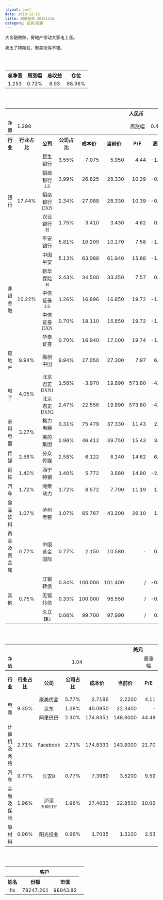 ```yaml
---
layout: post
date: 2018-12-16
title: 缩量振荡 20181216
category: 投资/股票
---
```


大金融微跌，房地产带动大家电上涨。

卖出了特斯拉，聚美涨得不错。

<br/>
<br/>

<table cellspacing="0" border="0">
	<tr>
		<th height="21" align="center"><font face="Noto Sans CJK SC Regular">总净值</font></th>
		<th align="center"><font face="Noto Sans CJK SC Regular">周涨幅</font></th>
		<th align="center"><font face="Noto Sans CJK SC Regular">总收益</font></th>
		<th align="center"><font face="Noto Sans CJK SC Regular">仓位</font></th>
	</tr>
	<tr>
		<td height="17" align="center" sdval="1.253" sdnum="1033;0;0.000">1.253</td>
		<td align="center" sdval="0.0072" sdnum="1033;0;0.00%">0.72%</td>
		<td align="center" sdval="8.93" sdnum="1033;0;0.00">8.93</td>
		<td align="center" sdval="0.6896" sdnum="1033;0;0.00%">68.96%</td>
	</tr>
</table>
<br />
<br />
<table>
	<tr>
		<th colspan="12"  height="21" align="center" valign="middle"><font face="Noto Sans CJK SC Regular">人民币</font></th>
		</tr>
	<tr>
		<td height="17" align="center"><font face="Noto Sans CJK SC Regular">净值</font></td>
		<td colspan="5"  align="left" valign="middle" sdval="1.298" sdnum="1033;">1.298</td>
		<td align="center"><font face="Noto Sans CJK SC Regular">周涨幅</font></td>
		<td colspan="5"  align="left" valign="middle" sdval="0.0041" sdnum="1033;0;0.00%">0.41%</td>
		</tr>
	<tr>
		<th height="21" align="center" valign="middle"><font face="Noto Sans CJK SC Regular">行业</font></th>
		<th align="center" valign="middle"><font face="Noto Sans CJK SC Regular">行业占比</font></th>
		<th align="center"><font face="Noto Sans CJK SC Regular">公司</font></th>
		<th align="center"><font face="Noto Sans CJK SC Regular">公司占比</font></th>
		<th align="center"><font face="Noto Sans CJK SC Regular">成本价</font></th>
		<th align="center"><font face="Noto Sans CJK SC Regular">当前价</font></th>
		<th align="center">P/E</th>
		<th align="center"><font face="Noto Sans CJK SC Regular">周涨幅</font></th>
		<th align="center"><font face="Noto Sans CJK SC Regular">总涨幅</font></th>
		<th align="left"><font face="Noto Sans CJK SC Regular">下一阶梯</font></th>
		<th align="left"><font face="Noto Sans CJK SC Regular">浮动止损价</font></th>
		<th align="center"><font face="Noto Sans CJK SC Regular">止损价</font></th>
	</tr>
	<tr>
		<td rowspan="5"  height="99" align="center" valign="middle"><font face="Noto Sans CJK SC Regular">银行</font></td>
		<td rowspan="5"  align="center" valign="middle" sdval="0.1744" sdnum="1033;0;0.00%">17.44%</td>
		<td align="center"><font face="Noto Sans CJK SC Regular">民生银行</font></td>
		<td align="right" sdval="0.0355" sdnum="1033;0;0.00%">3.55%</td>
		<td align="right" sdval="7.075" sdnum="1033;0;0.000">7.075</td>
		<td align="right" sdval="5.95" sdnum="1033;0;0.000">5.950</td>
		<td align="right" sdval="4.44" sdnum="1033;0;0.00">4.44</td>
		<td align="right" sdval="-0.0198" sdnum="1033;0;0.00%">-1.98%</td>
		<td align="right" bgcolor="#CCFFCC" sdval="-0.160410600706714" sdnum="1033;0;0.00%"><font color="#006600">-16.04%</font></td>
		<td align="right" sdval="8.84375" sdnum="1033;0;0.000">8.844</td>
		<td align="right" sdval="0" sdnum="1033;0;0.000">0.000</td>
		<td align="right" sdval="0" sdnum="1033;0;0.000">0.000</td>
	</tr>
	<tr>
		<td align="center"><font face="Noto Sans CJK SC Regular">招商银行LS</font></td>
		<td align="right" sdval="0.0399" sdnum="1033;0;0.00%">3.99%</td>
		<td align="right" sdval="26.825" sdnum="1033;0;0.000">26.825</td>
		<td align="right" sdval="28.33" sdnum="1033;0;0.000">28.330</td>
		<td align="right" sdval="10.39" sdnum="1033;0;0.00">10.39</td>
		<td align="right" sdval="-0.0087" sdnum="1033;0;0.00%">-0.87%</td>
		<td align="right" bgcolor="#FFCCCC" sdval="0.0547043802423113" sdnum="1033;0;0.00%"><font color="#CC0000">5.47%</font></td>
		<td align="right" sdval="33.53125" sdnum="1033;0;0.000">33.531</td>
		<td align="right" sdval="0" sdnum="1033;0;0.000">0.000</td>
		<td align="right" sdval="0" sdnum="1033;0;0.000">0.000</td>
	</tr>
	<tr>
		<td align="center"><font face="Noto Sans CJK SC Regular">招商银行DXN</font></td>
		<td align="right" sdval="0.0234" sdnum="1033;0;0.00%">2.34%</td>
		<td align="right" sdval="27.088" sdnum="1033;0;0.000">27.088</td>
		<td align="right" sdval="28.33" sdnum="1033;0;0.000">28.330</td>
		<td align="right" sdval="10.39" sdnum="1033;0;0.00">10.39</td>
		<td align="right" sdval="-0.0087" sdnum="1033;0;0.00%">-0.87%</td>
		<td align="right" bgcolor="#FFCCCC" sdval="0.0444505611340813" sdnum="1033;0;0.00%"><font color="#CC0000">4.45%</font></td>
		<td align="right" sdval="33.86" sdnum="1033;0;0.000">33.860</td>
		<td align="right" sdval="0" sdnum="1033;0;0.000">0.000</td>
		<td align="right" sdval="0" sdnum="1033;0;0.000">0.000</td>
	</tr>
	<tr>
		<td align="center"><font face="Noto Sans CJK SC Regular">农业银行H</font></td>
		<td align="right" sdval="0.0175" sdnum="1033;0;0.00%">1.75%</td>
		<td align="right" sdval="3.41" sdnum="1033;0;0.000">3.410</td>
		<td align="right" sdval="3.43" sdnum="1033;0;0.000">3.430</td>
		<td align="right" sdval="4.62" sdnum="1033;0;0.00">4.62</td>
		<td align="right" sdval="0.0029" sdnum="1033;0;0.00%">0.29%</td>
		<td align="right" bgcolor="#FFCCCC" sdval="0.00446510263929611" sdnum="1033;0;0.00%"><font color="#CC0000">0.45%</font></td>
		<td align="right" sdval="4.2625" sdnum="1033;0;0.000">4.263</td>
		<td align="right" sdval="0" sdnum="1033;0;0.000">0.000</td>
		<td align="right" sdval="0" sdnum="1033;0;0.000">0.000</td>
	</tr>
	<tr>
		<td align="center"><font face="Noto Sans CJK SC Regular">平安银行</font></td>
		<td align="right" sdval="0.0581" sdnum="1033;0;0.00%">5.81%</td>
		<td align="right" sdval="10.209" sdnum="1033;0;0.000">10.209</td>
		<td align="right" sdval="10.17" sdnum="1033;0;0.000">10.170</td>
		<td align="right" sdval="7.58" sdnum="1033;0;0.00">7.58</td>
		<td align="right" sdval="-0.0107" sdnum="1033;0;0.00%">-1.07%</td>
		<td align="right" bgcolor="#CCFFCC" sdval="-0.00522015868351455" sdnum="1033;0;0.00%"><font color="#006600">-0.52%</font></td>
		<td align="right" sdval="12.76125" sdnum="1033;0;0.000">12.761</td>
		<td align="right" sdval="0" sdnum="1033;0;0.000">0.000</td>
		<td align="right" sdval="0" sdnum="1033;0;0.000">0.000</td>
	</tr>
	<tr>
		<td rowspan="5"  height="87" align="center" valign="middle"><font face="Noto Sans CJK SC Regular">非银金融</font></td>
		<td rowspan="5"  align="center" valign="middle" sdval="0.1022" sdnum="1033;0;0.00%">10.22%</td>
		<td align="center"><font face="Noto Sans CJK SC Regular">中国平安</font></td>
		<td align="right" sdval="0.0513" sdnum="1033;0;0.00%">5.13%</td>
		<td align="right" sdval="63.088" sdnum="1033;0;0.000">63.088</td>
		<td align="right" sdval="61.94" sdnum="1033;0;0.000">61.940</td>
		<td align="right" sdval="15.68" sdnum="1033;0;0.00">15.68</td>
		<td align="right" sdval="-0.0168" sdnum="1033;0;0.00%">-1.68%</td>
		<td align="right" bgcolor="#CCFFCC" sdval="-0.0195968044636066" sdnum="1033;0;0.00%"><font color="#006600">-1.96%</font></td>
		<td align="right" sdval="78.86" sdnum="1033;0;0.000">78.860</td>
		<td align="right" sdval="0" sdnum="1033;0;0.000">0.000</td>
		<td align="right" sdval="0" sdnum="1033;0;0.000">0.000</td>
	</tr>
	<tr>
		<td align="center"><font face="Noto Sans CJK SC Regular">新华保险H</font></td>
		<td align="right" sdval="0.0243" sdnum="1033;0;0.00%">2.43%</td>
		<td align="right" sdval="34.5" sdnum="1033;0;0.000">34.500</td>
		<td align="right" sdval="33.35" sdnum="1033;0;0.000">33.350</td>
		<td align="right" sdval="7.57" sdnum="1033;0;0.00">7.57</td>
		<td align="right" sdval="0.0091" sdnum="1033;0;0.00%">0.91%</td>
		<td align="right" bgcolor="#CCFFCC" sdval="-0.0347333333333334" sdnum="1033;0;0.00%"><font color="#006600">-3.47%</font></td>
		<td align="right" sdval="43.125" sdnum="1033;0;0.000">43.125</td>
		<td align="right" sdval="0" sdnum="1033;0;0.000">0.000</td>
		<td align="right" sdval="0" sdnum="1033;0;0.000">0.000</td>
	</tr>
	<tr>
		<td align="center"><font face="Noto Sans CJK SC Regular">中信证券LS</font></td>
		<td align="right" sdval="0.0126" sdnum="1033;0;0.00%">1.26%</td>
		<td align="right" sdval="16.896" sdnum="1033;0;0.000">16.896</td>
		<td align="right" sdval="16.85" sdnum="1033;0;0.000">16.850</td>
		<td align="right" sdval="19.72" sdnum="1033;0;0.00">19.72</td>
		<td align="right" sdval="-0.0117" sdnum="1033;0;0.00%">-1.17%</td>
		<td align="right" bgcolor="#CCFFCC" sdval="-0.00412253787878791" sdnum="1033;0;0.00%"><font color="#006600">-0.41%</font></td>
		<td align="right" sdval="21.12" sdnum="1033;0;0.000">21.120</td>
		<td align="right" sdval="0" sdnum="1033;0;0.000">0.000</td>
		<td align="right" sdval="0" sdnum="1033;0;0.000">0.000</td>
	</tr>
	<tr>
		<td align="center"><font face="Noto Sans CJK SC Regular">中信证券DXN</font></td>
		<td align="right" sdval="0.007" sdnum="1033;0;0.00%">0.70%</td>
		<td align="right" sdval="18.11" sdnum="1033;0;0.000">18.110</td>
		<td align="right" sdval="16.85" sdnum="1033;0;0.000">16.850</td>
		<td align="right" sdval="19.72" sdnum="1033;0;0.00">19.72</td>
		<td align="right" sdval="-0.0117" sdnum="1033;0;0.00%">-1.17%</td>
		<td align="right" bgcolor="#CCFFCC" sdval="-0.0709748205411375" sdnum="1033;0;0.00%"><font color="#006600">-7.10%</font></td>
		<td align="right" sdval="22.6375" sdnum="1033;0;0.000">22.638</td>
		<td align="right" sdval="0" sdnum="1033;0;0.000">0.000</td>
		<td align="right" sdval="0" sdnum="1033;0;0.000">0.000</td>
	</tr>
	<tr>
		<td align="center"><font face="Noto Sans CJK SC Regular">华泰证券</font></td>
		<td align="right" sdval="0.007" sdnum="1033;0;0.00%">0.70%</td>
		<td align="right" sdval="16.94" sdnum="1033;0;0.000">16.940</td>
		<td align="right" sdval="17" sdnum="1033;0;0.000">17.000</td>
		<td align="right" sdval="19.74" sdnum="1033;0;0.00">19.74</td>
		<td align="right" sdval="-0.0173" sdnum="1033;0;0.00%">-1.73%</td>
		<td align="right" bgcolor="#FFCCCC" sdval="0.00214191263282149" sdnum="1033;0;0.00%"><font color="#CC0000">0.21%</font></td>
		<td align="right" sdval="21.175" sdnum="1033;0;0.000">21.175</td>
		<td align="right" sdval="0" sdnum="1033;0;0.000">0.000</td>
		<td align="right" sdval="0" sdnum="1033;0;0.000">0.000</td>
	</tr>
	<tr>
		<td height="17" align="center" valign="middle"><font face="Noto Sans CJK SC Regular">房地产</font></td>
		<td align="center" valign="middle" sdval="0.0994" sdnum="1033;0;0.00%">9.94%</td>
		<td align="center"><font face="Noto Sans CJK SC Regular">融创中国</font></td>
		<td align="right" sdval="0.0994" sdnum="1033;0;0.00%">9.94%</td>
		<td align="right" sdval="27.05" sdnum="1033;0;0.000">27.050</td>
		<td align="right" sdval="27.3" sdnum="1033;0;0.000">27.300</td>
		<td align="right" sdval="7.97" sdnum="1033;0;0.00">7.97</td>
		<td align="right" sdval="0.0602" sdnum="1033;0;0.00%">6.02%</td>
		<td align="right" bgcolor="#FFCCCC" sdval="0.007842144177449" sdnum="1033;0;0.00%"><font color="#CC0000">0.78%</font></td>
		<td align="right" sdval="33.8125" sdnum="1033;0;0.000">33.813</td>
		<td align="right" sdval="0" sdnum="1033;0;0.000">0.000</td>
		<td align="right" sdval="0" sdnum="1033;0;0.000">0.000</td>
	</tr>
	<tr>
		<td rowspan="2"  height="43" align="center" valign="middle"><font face="Noto Sans CJK SC Regular">电子</font></td>
		<td rowspan="2"  align="center" valign="middle" sdval="0.0405" sdnum="1033;0;0.00%">4.05%</td>
		<td align="center"><font face="Noto Sans CJK SC Regular">北京君正DXN1</font></td>
		<td align="right" sdval="0.0158" sdnum="1033;0;0.00%">1.58%</td>
		<td align="right" sdval="-3.97" sdnum="1033;0;0.000">-3.970</td>
		<td align="right" sdval="19.89" sdnum="1033;0;0.000">19.890</td>
		<td align="right" sdval="573.8" sdnum="1033;0;0.00">573.80</td>
		<td align="right" sdval="-0.0479" sdnum="1033;0;0.00%">-4.79%</td>
		<td align="right" bgcolor="#FFCCCC" sdval="23.86" sdnum="1033;0;0.00%"><font color="#CC0000">2386.00%</font></td>
		<td align="right" bgcolor="#CCFFCC" sdval="28.421709430404" sdnum="1033;0;0.000"><font color="#006600">28.422</font></td>
		<td align="right" bgcolor="#FFCCCC" sdval="20.9183781407773" sdnum="1033;0;0.000"><font color="#CC0000">20.918</font></td>
		<td align="right" sdval="0" sdnum="1033;0;0.000">0.000</td>
	</tr>
	<tr>
		<td align="center"><font face="Noto Sans CJK SC Regular">北京君正DXN2</font></td>
		<td align="right" sdval="0.0247" sdnum="1033;0;0.00%">2.47%</td>
		<td align="right" sdval="22.556" sdnum="1033;0;0.000">22.556</td>
		<td align="right" sdval="19.89" sdnum="1033;0;0.000">19.890</td>
		<td align="right" sdval="573.8" sdnum="1033;0;0.00">573.80</td>
		<td align="right" sdval="-0.0479" sdnum="1033;0;0.00%">-4.79%</td>
		<td align="right" bgcolor="#CCFFCC" sdval="-0.119594715375067" sdnum="1033;0;0.00%"><font color="#006600">-11.96%</font></td>
		<td align="right" sdval="28.195" sdnum="1033;0;0.000">28.195</td>
		<td align="right" sdval="0" sdnum="1033;0;0.000">0.000</td>
		<td align="right" sdval="0" sdnum="1033;0;0.000">0.000</td>
	</tr>
	<tr>
		<td rowspan="2"  height="34" align="center" valign="middle"><font face="Noto Sans CJK SC Regular">家用电器</font></td>
		<td rowspan="2"  align="center" valign="middle" sdval="0.0327" sdnum="1033;0;0.00%">3.27%</td>
		<td align="center"><font face="Noto Sans CJK SC Regular">格力电器</font></td>
		<td align="right" sdval="0.0031" sdnum="1033;0;0.00%">0.31%</td>
		<td align="right" sdval="75.479" sdnum="1033;0;0.000">75.479</td>
		<td align="right" sdval="37.33" sdnum="1033;0;0.000">37.330</td>
		<td align="right" sdval="11.43" sdnum="1033;0;0.00">11.43</td>
		<td align="right" sdval="0.0233" sdnum="1033;0;0.00%">2.33%</td>
		<td align="right" bgcolor="#CCFFCC" sdval="-0.506825350097378" sdnum="1033;0;0.00%"><font color="#006600">-50.68%</font></td>
		<td align="right" sdval="94.34875" sdnum="1033;0;0.000">94.349</td>
		<td align="right" sdval="0" sdnum="1033;0;0.000">0.000</td>
		<td align="right" sdval="0" sdnum="1033;0;0.000">0.000</td>
	</tr>
	<tr>
		<td align="center"><font face="Noto Sans CJK SC Regular">美的集团</font></td>
		<td align="right" sdval="0.0296" sdnum="1033;0;0.00%">2.96%</td>
		<td align="right" sdval="46.412" sdnum="1033;0;0.000">46.412</td>
		<td align="right" sdval="39.75" sdnum="1033;0;0.000">39.750</td>
		<td align="right" sdval="15.43" sdnum="1033;0;0.00">15.43</td>
		<td align="right" sdval="0.033" sdnum="1033;0;0.00%">3.30%</td>
		<td align="right" bgcolor="#CCFFCC" sdval="-0.144940463673188" sdnum="1033;0;0.00%"><font color="#006600">-14.49%</font></td>
		<td align="right" sdval="58.015" sdnum="1033;0;0.000">58.015</td>
		<td align="right" sdval="0" sdnum="1033;0;0.000">0.000</td>
		<td align="right" sdval="0" sdnum="1033;0;0.000">0.000</td>
	</tr>
	<tr>
		<td height="17" align="center" valign="middle"><font face="Noto Sans CJK SC Regular">传媒</font></td>
		<td align="center" valign="middle" sdval="0.0258" sdnum="1033;0;0.00%">2.58%</td>
		<td align="center"><font face="Noto Sans CJK SC Regular">分众传媒</font></td>
		<td align="right" sdval="0.0258" sdnum="1033;0;0.00%">2.58%</td>
		<td align="right" sdval="6.122" sdnum="1033;0;0.000">6.122</td>
		<td align="right" sdval="6.24" sdnum="1033;0;0.000">6.240</td>
		<td align="right" sdval="14.62" sdnum="1033;0;0.00">14.62</td>
		<td align="right" sdval="0.0612" sdnum="1033;0;0.00%">6.12%</td>
		<td align="right" bgcolor="#FFCCCC" sdval="0.0178747468147664" sdnum="1033;0;0.00%"><font color="#CC0000">1.79%</font></td>
		<td align="right" sdval="7.6525" sdnum="1033;0;0.000">7.653</td>
		<td align="right" sdval="0" sdnum="1033;0;0.000">0.000</td>
		<td align="right" sdval="0" sdnum="1033;0;0.000">0.000</td>
	</tr>
	<tr>
		<td height="17" align="center"><font face="Noto Sans CJK SC Regular">钢铁</font></td>
		<td align="center" valign="middle" sdval="0.014" sdnum="1033;0;0.00%">1.40%</td>
		<td align="center"><font face="Noto Sans CJK SC Regular">西宁特钢</font></td>
		<td align="right" sdval="0.014" sdnum="1033;0;0.00%">1.40%</td>
		<td align="right" sdval="5.772" sdnum="1033;0;0.000">5.772</td>
		<td align="right" sdval="3.68" sdnum="1033;0;0.000">3.680</td>
		<td align="right" sdval="14.9" sdnum="1033;0;0.00">14.90</td>
		<td align="right" sdval="-0.029" sdnum="1033;0;0.00%">-2.90%</td>
		<td align="right" bgcolor="#CCFFCC" sdval="-0.363839362439363" sdnum="1033;0;0.00%"><font color="#006600">-36.38%</font></td>
		<td align="right" sdval="7.215" sdnum="1033;0;0.000">7.215</td>
		<td align="right" sdval="0" sdnum="1033;0;0.000">0.000</td>
		<td align="right" sdval="0" sdnum="1033;0;0.000">0.000</td>
	</tr>
	<tr>
		<td height="17" align="center" valign="middle"><font face="Noto Sans CJK SC Regular">汽车</font></td>
		<td align="center" valign="middle" sdval="0.0172" sdnum="1033;0;0.00%">1.72%</td>
		<td align="center"><font face="Noto Sans CJK SC Regular">潍柴动力</font></td>
		<td align="right" sdval="0.0172" sdnum="1033;0;0.00%">1.72%</td>
		<td align="right" sdval="8.572" sdnum="1033;0;0.000">8.572</td>
		<td align="right" sdval="7.7" sdnum="1033;0;0.000">7.700</td>
		<td align="right" sdval="11.19" sdnum="1033;0;0.00">11.19</td>
		<td align="right" sdval="0.0105" sdnum="1033;0;0.00%">1.05%</td>
		<td align="right" bgcolor="#CCFFCC" sdval="-0.103126551563229" sdnum="1033;0;0.00%"><font color="#006600">-10.31%</font></td>
		<td align="right" sdval="10.715" sdnum="1033;0;0.000">10.715</td>
		<td align="right" sdval="0" sdnum="1033;0;0.000">0.000</td>
		<td align="right" sdval="0" sdnum="1033;0;0.000">0.000</td>
	</tr>
	<tr>
		<td height="17" align="center"><font face="Noto Sans CJK SC Regular">食品饮料</font></td>
		<td align="center" valign="middle" sdval="0.0107" sdnum="1033;0;0.00%">1.07%</td>
		<td align="center"><font face="Noto Sans CJK SC Regular">泸州老窖</font></td>
		<td align="right" sdval="0.0107" sdnum="1033;0;0.00%">1.07%</td>
		<td align="right" sdval="65.767" sdnum="1033;0;0.000">65.767</td>
		<td align="right" sdval="43.2" sdnum="1033;0;0.000">43.200</td>
		<td align="right" sdval="26.1" sdnum="1033;0;0.00">26.10</td>
		<td align="right" sdval="0.0138" sdnum="1033;0;0.00%">1.38%</td>
		<td align="right" bgcolor="#CCFFCC" sdval="-0.344535615126127" sdnum="1033;0;0.00%"><font color="#006600">-34.45%</font></td>
		<td align="right" sdval="82.20875" sdnum="1033;0;0.000">82.209</td>
		<td align="right" sdval="0" sdnum="1033;0;0.000">0.000</td>
		<td align="right" sdval="0" sdnum="1033;0;0.000">0.000</td>
	</tr>
	<tr>
		<td height="17" align="center"><font face="Noto Sans CJK SC Regular">黄金及贵金属</font></td>
		<td align="center" valign="middle" sdval="0.0077" sdnum="1033;0;0.00%">0.77%</td>
		<td align="center"><font face="Noto Sans CJK SC Regular">中国黄金国际</font></td>
		<td align="right" sdval="0.0077" sdnum="1033;0;0.00%">0.77%</td>
		<td align="right" sdval="2.15" sdnum="1033;0;0.000">2.150</td>
		<td align="right" sdval="10.58" sdnum="1033;0;0.000">10.580</td>
		<td align="right" sdnum="1033;0;0.00">-</td>
		<td align="right" sdval="0.0019" sdnum="1033;0;0.00%">0.19%</td>
		<td align="right" bgcolor="#FFCCCC" sdval="3.91953023255814" sdnum="1033;0;0.00%"><font color="#CC0000">391.95%</font></td>
		<td align="right" bgcolor="#CCFFCC" sdval="12.814998626709" sdnum="1033;0;0.000"><font color="#006600">12.815</font></td>
		<td align="right" bgcolor="#FFCCCC" sdval="9.43183898925781" sdnum="1033;0;0.000"><font color="#CC0000">9.432</font></td>
		<td align="right" sdval="0" sdnum="1033;0;0.000">0.000</td>
	</tr>
	<tr>
		<td rowspan="3"  height="56" align="center" valign="middle"><font face="Noto Sans CJK SC Regular">其他</font></td>
		<td rowspan="3"  align="center" valign="middle" sdval="0.0075" sdnum="1033;0;0.00%">0.75%</td>
		<td align="center"><font face="Noto Sans CJK SC Regular"> 江银转债</font></td>
		<td align="right" sdval="0.0034" sdnum="1033;0;0.00%">0.34%</td>
		<td align="right" sdval="100" sdnum="1033;0;0.000">100.000</td>
		<td align="right" sdval="101.4" sdnum="1033;0;0.000">101.400</td>
		<td align="right" sdnum="1033;0;0.00">/</td>
		<td align="right" sdval="-0.0029" sdnum="1033;0;0.00%">-0.29%</td>
		<td align="right" bgcolor="#FFCCCC" sdval="0.0125999999999999" sdnum="1033;0;0.00%"><font color="#CC0000">1.26%</font></td>
		<td align="right" sdval="125" sdnum="1033;0;0.000">125.000</td>
		<td align="right" sdval="0" sdnum="1033;0;0.000">0.000</td>
		<td align="right" sdval="0" sdnum="1033;0;0.000">0.000</td>
	</tr>
	<tr>
		<td align="center"><font face="Noto Sans CJK SC Regular">无锡转债</font></td>
		<td align="right" sdval="0.0033" sdnum="1033;0;0.00%">0.33%</td>
		<td align="right" sdval="100" sdnum="1033;0;0.000">100.000</td>
		<td align="right" sdval="98.55" sdnum="1033;0;0.000">98.550</td>
		<td align="right" sdnum="1033;0;0.00">/</td>
		<td align="right" sdval="-0.0029" sdnum="1033;0;0.00%">-0.29%</td>
		<td align="right" bgcolor="#CCFFCC" sdval="-0.0159000000000001" sdnum="1033;0;0.00%"><font color="#006600">-1.59%</font></td>
		<td align="right" sdval="125" sdnum="1033;0;0.000">125.000</td>
		<td align="right" sdval="0" sdnum="1033;0;0.000">0.000</td>
		<td align="right" sdval="0" sdnum="1033;0;0.000">0.000</td>
	</tr>
	<tr>
		<td align="center"><font face="Noto Sans CJK SC Regular">久立转2</font></td>
		<td align="right" sdval="0.0008" sdnum="1033;0;0.00%">0.08%</td>
		<td align="right" sdval="99.7" sdnum="1033;0;0.000">99.700</td>
		<td align="right" sdval="97.99" sdnum="1033;0;0.000">97.990</td>
		<td align="right" sdnum="1033;0;0.00">/</td>
		<td align="right" sdval="0.0093" sdnum="1033;0;0.00%">0.93%</td>
		<td align="right" bgcolor="#CCFFCC" sdval="-0.0185514543630895" sdnum="1033;0;0.00%"><font color="#006600">-1.86%</font></td>
		<td align="right" sdval="124.625" sdnum="1033;0;0.000">124.625</td>
		<td align="right" sdval="0" sdnum="1033;0;0.000">0.000</td>
		<td align="right" sdval="0" sdnum="1033;0;0.000">0.000</td>
	</tr>
</table>
<br />
<br />
<table>
	<tr>
		<th colspan="12"  height="21" align="center" valign="middle"><font face="Noto Sans CJK SC Regular">美元</font></th>
		</tr>
	<tr>
		<td height="17" align="center"><font face="Noto Sans CJK SC Regular">净值</font></td>
		<td colspan="5"  align="center" valign="middle" sdval="1.04" sdnum="1033;">1.04</td>
		<td align="center"><font face="Noto Sans CJK SC Regular">周涨幅</font></td>
		<td colspan="5"  align="left" valign="middle" sdval="0.0209" sdnum="1033;0;0.00%">2.09%</td>
		</tr>
	<tr>
		<th height="22" align="center" valign="middle"><font face="Noto Sans CJK SC Regular">行业</font></th>
		<th align="center" valign="middle"><font face="Noto Sans CJK SC Regular">行业占比</font></th>
		<th align="center"><font face="Noto Sans CJK SC Regular">公司</font></th>
		<th align="center"><font face="Noto Sans CJK SC Regular">公司占比</font></th>
		<th align="center"><font face="Noto Sans CJK SC Regular">成本价</font></th>
		<th align="center"><font face="Noto Sans CJK SC Regular">当前价</font></th>
		<th align="center">P/E</th>
		<th align="center"><font face="Noto Sans CJK SC Regular">周涨幅</font></th>
		<th align="center"><font face="Noto Sans CJK SC Regular">总涨幅</font></th>
		<th align="left"><font face="Noto Sans CJK SC Regular">下一阶梯</font></th>
		<th align="left"><font face="Noto Sans CJK SC Regular">浮动止损价</font></th>
		<th align="center"><font face="Noto Sans CJK SC Regular">止损价</font></th>
	</tr>
	<tr>
		<td rowspan="3"  height="51" align="center" valign="middle"><font face="Noto Sans CJK SC Regular">电商</font></td>
		<td rowspan="3"  align="center" valign="middle" sdval="0.0935" sdnum="1033;0;0.00%">9.35%</td>
		<td align="center" sdnum="1033;0;0.00%"><font face="Noto Sans CJK SC Regular">聚美优品</font></td>
		<td align="right" sdval="0.0577" sdnum="1033;0;0.00%">5.77%</td>
		<td align="right" sdval="2.7186" sdnum="1033;0;0.0000">2.7186</td>
		<td align="right" sdval="2.22" sdnum="1033;0;0.0000">2.2200</td>
		<td align="right" sdval="4.11" sdnum="1033;0;0.00">4.11</td>
		<td align="right" sdval="0.0521" sdnum="1033;0;0.00%">5.21%</td>
		<td align="right" bgcolor="#CCFFCC" sdval="-0.184803222246745" sdnum="1033;0;0.00%"><font color="#006600">-18.48%</font></td>
		<td align="right" sdval="3.39825" sdnum="1033;0;0.000">3.398</td>
		<td align="right" sdval="0" sdnum="1033;0;0.000">0.000</td>
		<td align="right" sdval="0" sdnum="1033;0;0.000">0.000</td>
	</tr>
	<tr>
		<td align="center" sdnum="1033;0;0.00%"><font face="Noto Sans CJK SC Regular">京东</font></td>
		<td align="right" sdval="0.0128" sdnum="1033;0;0.00%">1.28%</td>
		<td align="right" sdval="40.095" sdnum="1033;0;0.0000">40.0950</td>
		<td align="right" sdval="22.34" sdnum="1033;0;0.0000">22.3400</td>
		<td align="right" sdnum="1033;0;0.00">-</td>
		<td align="right" sdval="0.0592" sdnum="1033;0;0.00%">5.92%</td>
		<td align="right" bgcolor="#CCFFCC" sdval="-0.444223294675147" sdnum="1033;0;0.00%"><font color="#006600">-44.42%</font></td>
		<td align="right" sdval="50.11875" sdnum="1033;0;0.000">50.119</td>
		<td align="right" sdval="0" sdnum="1033;0;0.000">0.000</td>
		<td align="right" sdval="0" sdnum="1033;0;0.000">0.000</td>
	</tr>
	<tr>
		<td align="center" sdnum="1033;0;0.00%"><font face="Noto Sans CJK SC Regular">阿里巴巴</font></td>
		<td align="right" sdval="0.023" sdnum="1033;0;0.00%">2.30%</td>
		<td align="right" sdval="174.8351" sdnum="1033;0;0.0000">174.8351</td>
		<td align="right" sdval="148.9" sdnum="1033;0;0.0000">148.9000</td>
		<td align="right" sdval="44.48" sdnum="1033;0;0.00">44.48</td>
		<td align="right" sdval="-0.0265" sdnum="1033;0;0.00%">-2.65%</td>
		<td align="right" bgcolor="#CCFFCC" sdval="-0.149740350421626" sdnum="1033;0;0.00%"><font color="#006600">-14.97%</font></td>
		<td align="right" sdval="218.543875" sdnum="1033;0;0.000">218.544</td>
		<td align="right" sdval="0" sdnum="1033;0;0.000">0.000</td>
		<td align="right" sdval="0" sdnum="1033;0;0.000">0.000</td>
	</tr>
	<tr>
		<td height="17" align="center"><font face="Noto Sans CJK SC Regular">计算机及网络</font></td>
		<td align="center" sdval="0.0271" sdnum="1033;0;0.00%">2.71%</td>
		<td align="center" sdnum="1033;0;0.00%">Facebook</td>
		<td align="right" sdval="0.0271" sdnum="1033;0;0.00%">2.71%</td>
		<td align="right" sdval="174.8333" sdnum="1033;0;0.0000">174.8333</td>
		<td align="right" sdval="143.9" sdnum="1033;0;0.0000">143.9000</td>
		<td align="right" sdval="21.7" sdnum="1033;0;0.00">21.70</td>
		<td align="right" sdval="0.0483" sdnum="1033;0;0.00%">4.83%</td>
		<td align="right" bgcolor="#CCFFCC" sdval="-0.178330252989562" sdnum="1033;0;0.00%"><font color="#006600">-17.83%</font></td>
		<td align="right" sdval="218.541625" sdnum="1033;0;0.000">218.542</td>
		<td align="right" sdval="0" sdnum="1033;0;0.000">0.000</td>
		<td align="right" sdval="0" sdnum="1033;0;0.000">0.000</td>
	</tr>
	<tr>
		<td height="22" align="center" valign="middle"><font face="Noto Sans CJK SC Regular">汽车</font></td>
		<td align="center" sdval="0.0077" sdnum="1033;0;0.00%">0.77%</td>
		<td align="center" sdnum="1033;0;0.00%"><font face="Noto Sans CJK SC Regular">长安B</font></td>
		<td align="right" sdval="0.0077" sdnum="1033;0;0.00%">0.77%</td>
		<td align="right" sdval="7.398" sdnum="1033;0;0.0000">7.3980</td>
		<td align="right" sdval="3.52" sdnum="1033;0;0.0000">3.5200</td>
		<td align="right" sdval="9.59" sdnum="1033;0;0.00">9.59</td>
		<td align="right" sdval="-0.0085" sdnum="1033;0;0.00%">-0.85%</td>
		<td align="right" bgcolor="#CCFFCC" sdval="-0.525595728575291" sdnum="1033;0;0.00%"><font color="#006600">-52.56%</font></td>
		<td align="right" sdval="9.2475" sdnum="1033;0;0.000">9.248</td>
		<td align="right" sdval="0" sdnum="1033;0;0.000">0.000</td>
		<td align="right" sdval="0" sdnum="1033;0;0.000">0.000</td>
	</tr>
	<tr>
		<td height="22" align="center"><font face="Noto Sans CJK SC Regular"> 金融及保险</font></td>
		<td align="center" sdval="0.0196" sdnum="1033;0;0.00%">1.96%</td>
		<td align="center" sdnum="1033;0;0.00%"><font face="Noto Sans CJK SC Regular">沪深300ETF</font></td>
		<td align="right" sdval="0.0196" sdnum="1033;0;0.00%">1.96%</td>
		<td align="right" sdval="27.4033" sdnum="1033;0;0.0000">27.4033</td>
		<td align="right" sdval="22.85" sdnum="1033;0;0.0000">22.8500</td>
		<td align="right" sdval="10.02" sdnum="1033;0;0.00">10.02</td>
		<td align="right" sdval="0.0013" sdnum="1033;0;0.00%">0.13%</td>
		<td align="right" bgcolor="#CCFFCC" sdval="-0.167558820288068" sdnum="1033;0;0.00%"><font color="#006600">-16.76%</font></td>
		<td align="right" sdval="34.254125" sdnum="1033;0;0.000">34.254</td>
		<td align="right" sdval="0" sdnum="1033;0;0.000">0.000</td>
		<td align="right" sdval="0" sdnum="1033;0;0.000">0.000</td>
	</tr>
	<tr>
		<td height="17" align="center"><font face="Noto Sans CJK SC Regular">原材料</font></td>
		<td align="center" sdval="0.0096" sdnum="1033;0;0.00%">0.96%</td>
		<td align="center" sdnum="1033;0;0.00%"><font face="Noto Sans CJK SC Regular">阳光纸业</font></td>
		<td align="right" sdval="0.0096" sdnum="1033;0;0.00%">0.96%</td>
		<td align="right" sdval="1.7035" sdnum="1033;0;0.0000">1.7035</td>
		<td align="right" sdval="1.31" sdnum="1033;0;0.0000">1.3100</td>
		<td align="right" sdval="2.53" sdnum="1033;0;0.00">2.53</td>
		<td align="right" sdval="-0.0224" sdnum="1033;0;0.00%">-2.24%</td>
		<td align="right" bgcolor="#CCFFCC" sdval="-0.232395010272967" sdnum="1033;0;0.00%"><font color="#006600">-23.24%</font></td>
		<td align="right" sdval="2.129375" sdnum="1033;0;0.000">2.129</td>
		<td align="right" sdval="0" sdnum="1033;0;0.000">0.000</td>
		<td align="right" sdval="0" sdnum="1033;0;0.000">0.000</td>
	</tr>
</table>
<br />
<br />
<table>
	<tr>
		<th colspan="12"  height="21" align="center" valign="middle"><font face="Noto Sans CJK SC Regular">客户</font></th>
		</tr>
	<tr>
		<th height="21" align="center"><font face="Noto Sans CJK SC Regular">姓名</font></th>
		<th align="center"><font face="Noto Sans CJK SC Regular">份额</font></th>
		<th align="center"><font face="Noto Sans CJK SC Regular">市值</font></th>
		<td align="left"><br></td>
	</tr>
	<tr>
		<td height="17" align="center">flx</td>
		<td align="center" sdval="78247.261" sdnum="1033;">78247.261</td>
		<td align="center" sdval="98043.818033" sdnum="1033;0;0.00">98043.82</td>
		<td align="left"><br></td>
	</tr>
</table>

